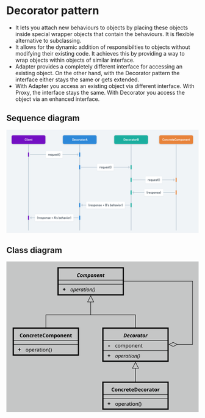 # Decorator pattern

- It lets you attach new behaviours to objects by placing these objects inside special wrapper objects that contain the behaviours. It is flexible alternative to subclassing.
- It allows for the dynamic addition of responsibilties to objects without modifying their existing code. It achieves this by providing a way to wrap objects within objects of similar interface.
- Adapter provides a completely different interface for accessing an existing object. On the other hand, with the Decorator pattern the interface either stays the same or gets extended.
- With Adapter you access an existing object via different interface. With Proxy, the interface stays the same. With Decorator you access the object via an enhanced interface.

## Sequence diagram

![Decorator sequence diagram](./decorator-sequence-diagram.png)

## Class diagram

![Decorator class diagram](./decorator-class-diagram.png)
